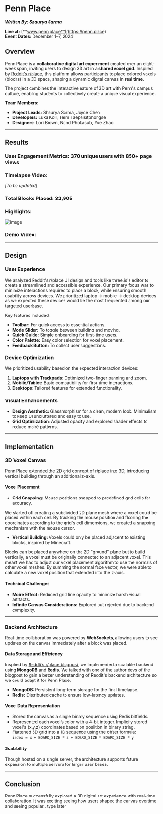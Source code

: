 # Penn Place  

**_Written By: Shaurya Sarma_**  

**Live at:** [**www.penn.place**](https://penn.place)  
**Event Dates:** December 1–7, 2024  

## **Overview** 

Penn Place is a **collaborative digital art experiment** created over an eight-week span, inviting users to design 3D art in a **shared voxel grid**. Inspired by [Reddit’s r/place](https://www.reddit.com/r/place), this platform allows participants to place colored voxels (blocks) in a 3D space, shaping a dynamic digital canvas in **real time**.  

The project combines the interactive nature of 3D art with Penn's campus culture, enabling students to collectively create a unique visual experience.  

**Team Members:**  
- **Project Leads:** Shaurya Sarma, Joyce Chen  
- **Developers:** Luka Koll, Term Taepaisitphongse  
- **Designers:** Lori Brown, Nond Phokasub, Yue Zhao  

---

## **Results**  

### **User Engagement Metrics:** **370 unique users** with **850+ page views**

### **Timelapse Video:**  
  *[To be updated]*

### **Total Blocks Placed:**  **32,905**

### **Highlights:**

![image](https://github.com/user-attachments/assets/a7dda601-2fc7-4b13-babc-b6230e8e9232)

### **Demo Video:** 

---

## **Design**  

### **User Experience**  
We analyzed Reddit's r/place UI design and tools like [three.js's editor](https://threejs.org/editor) to create a streamlined and accessible experience. Our primary focus was to minimize interactions required to place a block, while ensuring smooth usability across devices. We prioritized laptop -> mobile -> desktop devices as we expected these devices would be the most frequented among our targeted userbase. 

Key features included:  
- **Toolbar:** For quick access to essential actions.  
- **Mode Slider:** To toggle between building and moving.  
- **Quick Guide:** Simple onboarding for first-time users.  
- **Color Palette:** Easy color selection for voxel placement.  
- **Feedback Button:** To collect user suggestions.  

### **Device Optimization**  
We prioritized usability based on the expected interaction devices:  
1. **Laptops with Trackpads:** Optimized two-finger panning and zoom.  
2. **Mobile/Tablet:** Basic compatibility for first-time interactions.  
3. **Desktops:** Tailored features for extended functionality.  

### **Visual Enhancements**  
- **Design Aesthetic:** Glassmorphism for a clean, modern look. Minimalism to keep UI uncluttered and easy to use.  
- **Grid Optimization:** Adjusted opacity and explored shader effects to reduce moiré patterns.  

---

## **Implementation**  

### **3D Voxel Canvas**  
Penn Place extended the 2D grid concept of r/place into 3D, introducing vertical building through an additional z-axis.  

#### **Voxel Placement**  
- **Grid Snapping:** Mouse positions snapped to predefined grid cells for accuracy.

We started off creating a subdivided 2D plane mesh where a voxel could be placed within each cell. By tracking the mouse position and flooring the coordinates according to the grid's cell dimensions, we created a snapping mechanism with the mouse cursor. 
  
- **Vertical Building:** Voxels could only be placed adjacent to existing blocks, inspired by Minecraft.

Blocks can be placed anywhere on the 2D "ground" plane but to build vertically, a voxel must be originally connected to an adjacent voxel. This meant we had to adjust our voxel placement algorithm to use the normals of other voxel meshes. By summing the normal face vector, we were able to calculate a new voxel position that extended into the z-axis. 

#### **Technical Challenges**  
- **Moiré Effect:** Reduced grid line opacity to minimize harsh visual artifacts.  
- **Infinite Canvas Considerations:** Explored but rejected due to backend complexity.

---

### **Backend Architecture**  

Real-time collaboration was powered by **WebSockets**, allowing users to see updates on the canvas immediately after a block was placed.  

#### **Data Storage and Efficiency**  
Inspired by [Reddit’s r/place blogpost](https://redditinc.com/blog/how-we-built-rplace), we implemented a scalable backend using **MongoDB** and **Redis**. We talked with one of the author devs of the blogpost to gain a better understanding of Reddit's backend architecture so we could adapt it for Penn Place. 
- **MongoDB:** Persistent long-term storage for the final timelapse.  
- **Redis:** Distributed cache to ensure low-latency updates.  

#### **Voxel Data Representation**  
- Stored the canvas as a single binary sequence using Redis bitfields.  
- Represented each voxel’s color with a 4-bit integer. Implicity stored voxel's (x,y,z) coordinates based on posiition in binary string. 
- Flattened 3D grid into a 1D sequence using the offset formula:  
  `index = x + BOARD_SIZE * z + BOARD_SIZE * BOARD_SIZE * y`  

#### **Scalability**  
Though hosted on a single server, the architecture supports future expansion to multiple servers for larger user bases.  

---

## **Conclusion**  

Penn Place successfully explored a 3D digital art experience with real-time collaboration. It was exciting seeing how users shaped the canvas overtime and seeing popular.. type later


